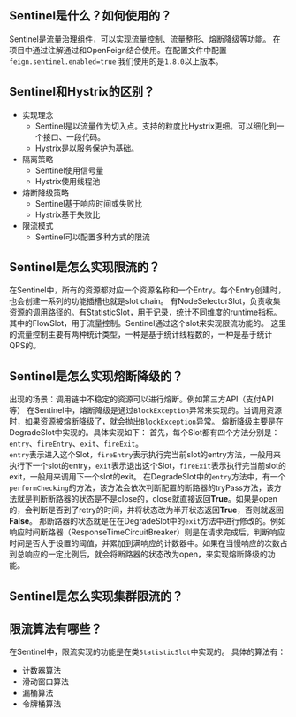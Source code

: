 ## Sentinel是什么？如何使用的？
Sentinel是流量治理组件，可以实现流量控制、流量整形、熔断降级等功能。
在项目中通过注解通过和OpenFeign结合使用。在配置文件中配置`feign.sentinel.enabled=true`
我们使用的是`1.8.0`以上版本。

## Sentinel和Hystrix的区别？
- 实现理念
    - Sentinel是以流量作为切入点。支持的粒度比Hystrix更细。可以细化到一个接口、一段代码。
    - Hystrix是以服务保护为基础。
- 隔离策略
    - Sentinel使用信号量
    - Hystrix使用线程池
- 熔断降级策略
    - Sentinel基于响应时间或失败比
    - Hystrix基于失败比
- 限流模式
    - Sentinel可以配置多种方式的限流


## Sentinel是怎么实现限流的？
在Sentinel中，所有的资源都对应一个资源名称和一个Entry。每个Entry创建时，也会创建一系列的功能插槽也就是slot chain。
有NodeSelectorSlot，负责收集资源的调用路径的。有StatisticSlot，用于记录，统计不同维度的runtime指标。
其中的FlowSlot，用于流量控制。Sentinel通过这个slot来实现限流功能的。
这里的流量控制主要有两种统计类型，一种是基于统计线程数的，一种是基于统计QPS的。

## Sentinel是怎么实现熔断降级的？
出现的场景：调用链中不稳定的资源可以进行熔断。例如第三方API（支付API等）
在Sentinel中，熔断降级是通过`BlockException`异常来实现的。当调用资源时，如果资源被熔断降级了，就会抛出`BlockException`异常。
熔断降级主要是在DegradeSlot中实现的。具体实现如下：
首先，每个Slot都有四个方法分别是：`entry`、`fireEntry`、`exit`、`fireExit`。<br/>
`entry`表示进入这个Slot，`fireEntry`表示执行完当前slot的entry方法，一般用来执行下一个slot的entry，`exit`表示退出这个Slot，`fireExit`表示执行完当前slot的exit，一般用来调用下一个slot的exit。
在DegradeSlot中的`entry`方法中，有一个`performChecking`的方法，该方法会依次判断配置的断路器的tryPass方法，该方法就是判断断路器的状态是不是close的，close就直接返回**True**。如果是open的，会判断是否到了retry的时间，并将状态改为半开状态返回**True**，否则就返回**False**。
那断路器的状态就是在在DegradeSlot中的`exit`方法中进行修改的。例如响应时间断路器（ResponseTimeCircuitBreaker）则是在请求完成后，判断响应时间是否大于设置的阈值，并累加到满响应的计数器中。如果在当慢响应的次数占到总响应的一定比例后，就会将断路器的状态改为open，来实现熔断降级的功能。

## Sentinel是怎么实现集群限流的？


## 限流算法有哪些？
在Sentinel中，限流实现的功能是在类`StatisticSlot`中实现的。
具体的算法有：
- 计数器算法
- 滑动窗口算法
- 漏桶算法
- 令牌桶算法


